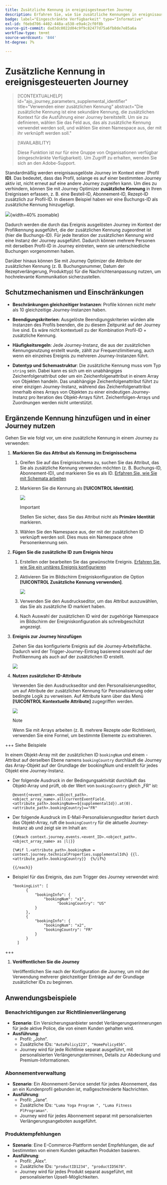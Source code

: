 ```yaml
---
title: Zusätzliche Kennung in ereignisgesteuerten Journey
description: Erfahren Sie, wie Sie zusätzliche Kennungen in ereignisausgelösten Journey verwenden.
badge: label="Eingeschränkte Verfügbarkeit" type="Informative"
exl-id: f6ebd706-4402-448a-a538-e9a4c2cf0f8b
source-git-commit: dad3dc0022d04c9f9c82477d75a6fb8de7e85a6a
workflow-type: tm+mt
source-wordcount: '844'
ht-degree: 7%

---
```


# Zusätzliche Kennung in ereignisgesteuerten Journey

>[!CONTEXTUALHELP]
>id="ajo_journey_parameters_supplemental_identifier"
>title="Verwenden einer zusätzlichen Kennung"
>abstract="Die zusätzliche Kennung ist eine sekundäre Kennung, die zusätzlichen Kontext für die Ausführung einer Journey bereitstellt. Um sie zu definieren, wählen Sie das Feld aus, das als zusätzliche Kennung verwendet werden soll, und wählen Sie einen Namespace aus, der mit ihr verknüpft werden soll."

>[!AVAILABILITY]
>
>Diese Funktion ist nur für eine Gruppe von Organisationen verfügbar (eingeschränkte Verfügbarkeit). Um Zugriff zu erhalten, wenden Sie sich an den Adobe-Support.

Standardmäßig werden ereignisausgelöste Journey im Kontext einer (Profil **ID)**. Das bedeutet, dass das Profil, solange es auf einer bestimmten Journey aktiv ist, nicht erneut auf eine andere Journey zugreifen kann. Um dies zu verhindern, können Sie mit Journey Optimizer **zusätzliche Kennung** in Ihren Ereignissen erfassen, z. B. eine Bestell-ID, Abonnement-ID, Rezept-ID zusätzlich zur Profil-ID.
In diesem Beispiel haben wir eine Buchungs-ID als zusätzliche Kennung hinzugefügt.

![](assets/event-supplemental-id.png){width=40% zoomable}

Dadurch werden die durch das Ereignis ausgelösten Journey im Kontext der Profilkennung ausgeführt, die der zusätzlichen Kennung zugeordnet ist (hier die Buchungs-ID). Für jede Iteration der zusätzlichen Kennung wird eine Instanz der Journey ausgeführt. Dadurch können mehrere Personen mit derselben Profil-ID in Journey eintreten, wenn sie unterschiedliche Buchungen vorgenommen haben.

Darüber hinaus können Sie mit Journey Optimizer die Attribute der zusätzlichen Kennung (z. B. Buchungsnummer, Datum der Rezeptverlängerung, Produkttyp) für die Nachrichtenanpassung nutzen, um hochrelevante Kommunikation sicherzustellen. <!--Example: A healthcare provider can send renewal reminders for each prescription in a patient's profile.-->

## Schutzmechanismen und Einschränkungen

* **Beschränkungen gleichzeitiger Instanzen**: Profile können nicht mehr als 10 gleichzeitige Journey-Instanzen haben.

<!--* **Array depth**: Supplemental identifier objects can have a maximum depth of 3 levels (2 levels of nesting).

    +++Example

    ```
    [
    (level 1) "Atorvastatin" : {
    "description" : "used to lower cholesterol",
    "renewal_date" : "11/20/25",
    "dosage" : "10mg"
    (level 2) "ingredients" : [
    (level 3) "Atorvastatin calcium",
    "lactose monohydrate",
    "microcrystalline cellulose",
    "other" ]
    }
    ]
    ```

    +++
-->
* **Beendigungskriterien**: Ausgelöste Beendigungskriterien würden alle Instanzen des Profils beenden, die zu diesem Zeitpunkt auf der Journey live sind. Es wäre nicht kontextuell zu der Kombination Profil-ID + zusätzliche Kennung.

* **Häufigkeitsregeln**: Jede Journey-Instanz, die aus der zusätzlichen Kennungsnutzung erstellt wurde, zählt zur Frequenzlimitierung, auch wenn ein einzelnes Ereignis zu mehreren Journey-Instanzen führt.

* **Datentyp und Schemastruktur**: Die zusätzliche Kennung muss vom Typ `string` sein. Dabei kann es sich um ein unabhängiges Zeichenfolgenattribut oder um ein Zeichenfolgenattribut in einem Array von Objekten handeln. Das unabhängige Zeichenfolgenattribut führt zu einer einzigen Journey-Instanz, während das Zeichenfolgenattribut innerhalb eines Arrays von Objekten zu einer eindeutigen Journey-Instanz pro Iteration des Objekt-Arrays führt. Zeichenfolgen-Arrays und Zuordnungen werden nicht unterstützt.

## Ergänzende Kennung hinzufügen und in einer Journey nutzen

Gehen Sie wie folgt vor, um eine zusätzliche Kennung in einem Journey zu verwenden:

1. **Markieren Sie das Attribut als Kennung im Ereignisschema**

   1. Greifen Sie auf das Ereignisschema zu, suchen Sie das Attribut, das Sie als zusätzliche Kennung verwenden möchten (z. B. Buchungs-ID, Abonnement-ID), und markieren Sie es als ID. [Erfahren Sie, wie Sie mit Schemata arbeiten](../data/get-started-schemas.md)

   1. Markieren Sie die Kennung als **[!UICONTROL Identität]**.

      ![](assets/supplemental-ID-schema.png)

      >[!IMPORTANT]
      >
      >Stellen Sie sicher, dass Sie das Attribut nicht als **Primäre Identität** markieren.

   1. Wählen Sie den Namespace aus, der mit der zusätzlichen ID verknüpft werden soll. Dies muss ein Namespace ohne Personenkennung sein.

1. **Fügen Sie die zusätzliche ID zum Ereignis hinzu**

   1. Erstellen oder bearbeiten Sie das gewünschte Ereignis. [Erfahren Sie, wie Sie ein unitäres Ereignis konfigurieren](../event/about-creating.md)

   1. Aktivieren Sie im Bildschirm Ereigniskonfiguration die Option **[!UICONTROL Zusätzliche Kennung verwenden]**.

      ![](assets/supplemental-ID-event.png)

   1. Verwenden Sie den Ausdruckseditor, um das Attribut auszuwählen, das Sie als zusätzliche ID markiert haben.

   1. Nach Auswahl der zusätzlichen ID wird der zugehörige Namespace im Bildschirm der Ereigniskonfiguration als schreibgeschützt angezeigt.

1. **Ereignis zur Journey hinzufügen**

   Ziehen Sie das konfigurierte Ereignis auf die Journey-Arbeitsfläche. Dadurch wird der Trigger-Journey-Eintrag basierend sowohl auf der Profilkennung als auch auf der zusätzlichen ID erstellt.

   ![](assets/supplemental-ID-journey.png)

1. **Nutzen zusätzlicher ID-Attribute**

   Verwenden Sie den Ausdruckseditor und den Personalisierungseditor, um auf Attribute der zusätzlichen Kennung für Personalisierung oder bedingte Logik zu verweisen. Auf Attribute kann über das Menü **[!UICONTROL Kontextuelle Attribute]** zugegriffen werden.

   ![](assets/supplemental-ID-perso.png)

   >[!NOTE]
   >
   >Wenn Sie mit Arrays arbeiten (z. B. mehrere Rezepte oder Richtlinien), verwenden Sie eine Formel, um bestimmte Elemente zu extrahieren.

+++ Siehe Beispiele

   In einem Objekt-Array mit der zusätzlichen ID `bookingNum` und einem -Attribut auf derselben Ebene namens `bookingCountry` durchläuft die Journey das Array-Objekt auf der Grundlage der bookingNum und erstellt für jedes Objekt eine Journey-Instanz.

   * Der folgende Ausdruck in der Bedingungsaktivität durchläuft das Objekt-Array und prüft, ob der Wert von `bookingCountry` gleich „FR“ ist:

     ```
     @event{<event_name>.<object_path>.<object_array_name>.all(currentEventField.<attribute_path>.bookingNum==${supplementalId}).at(0).<attribute_path>.bookingCountry}=="FR"
     ```

   * Der folgende Ausdruck im E-Mail-Personalisierungseditor iteriert durch das Objekt-Array, ruft die `bookingCountry` für die aktuelle Journey-Instanz ab und zeigt sie im Inhalt an:

     ```
     {{#each context.journey.events.<event_ID>.<object_path>.<object_array_name> as |l|}} 
     
     {%#if l.<attribute_path>.bookingNum = context.journey.technicalProperties.supplementalId%} {{l.<attribute_path>.bookingCountry}}  {%/if%}
     
     {{/each}}
     ```

   * Beispiel für das Ereignis, das zum Trigger des Journey verwendet wird:

     ```
     "bookingList": [
           {
               "bookingInfo": {
                   "bookingNum": "x1",
                         "bookingCountry": "US"
               }
           },
           {
               "bookingInfo": {
                   "bookingNum": "x2",
                   "bookingCountry": "FR"
               }
           }
       ]
     ```

+++

1. **Veröffentlichen Sie die Journey**

   Veröffentlichen Sie nach der Konfiguration die Journey, um mit der Verwendung mehrerer gleichzeitiger Einträge auf der Grundlage zusätzlicher IDs zu beginnen.

## Anwendungsbeispiele

### **Benachrichtigungen zur Richtlinienverlängerung**

* **Szenario**: Ein Versicherungsanbieter sendet Verlängerungserinnerungen für jede aktive Police, die von einem Kunden gehalten wird.
* **Ausführung**:
   * Profil: „John“.
   * Zusätzliche IDs: `"AutoPolicy123", "HomePolicy456"`.
   * Journey wird für jede Richtlinie separat ausgeführt, mit personalisierten Verlängerungsterminen, Details zur Abdeckung und Premium-Informationen.

### **Abonnementverwaltung**

* **Szenario**: Ein Abonnement-Service sendet für jedes Abonnement, das an ein Kundenprofil gebunden ist, maßgeschneiderte Nachrichten.
* **Ausführung**:
   * Profil: „Jane“.
   * Zusätzliche IDs: `"Luma Yoga Program ", "Luma Fitness PlPrograman"`.
   * Journey wird für jedes Abonnement separat mit personalisierten Verlängerungsangeboten ausgeführt.

### **Produktempfehlungen**

* **Szenario**: Eine E-Commerce-Plattform sendet Empfehlungen, die auf bestimmten von einem Kunden gekauften Produkten basieren.
* **Ausführung**:
   * Profil: „Alex“.
   * Zusätzliche IDs: `"productID1234", "productID5678"`.
   * Journey wird für jedes Produkt separat ausgeführt, mit personalisierten Upsell-Möglichkeiten.

